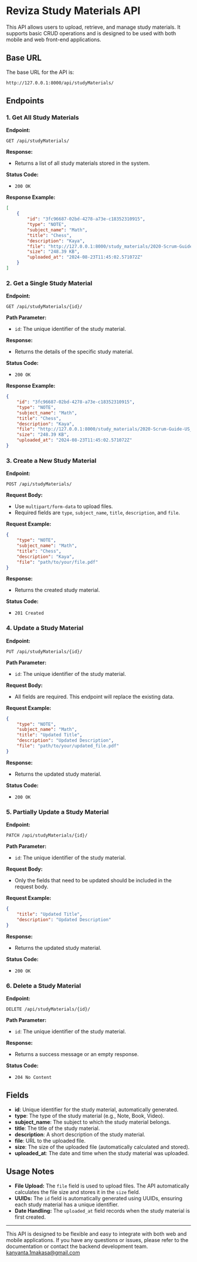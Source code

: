 # Reviza Study Materials API

This API allows users to upload, retrieve, and manage study materials. It supports basic CRUD operations and is designed to be used with both mobile and web front-end applications.

## Base URL

The base URL for the API is:

```curl
http://127.0.0.1:8000/api/studyMaterials/
```

## Endpoints

### 1. Get All Study Materials

**Endpoint:**

```curl
GET /api/studyMaterials/
```

**Response:**

- Returns a list of all study materials stored in the system.

**Status Code:**

- `200 OK`

**Response Example:**

```json
[
    {
        "id": "3fc96687-02bd-4278-a73e-c18352310915",
        "type": "NOTE",
        "subject_name": "Math",
        "title": "Chess",
        "description": "Kaya",
        "file": "http://127.0.0.1:8000/study_materials/2020-Scrum-Guide-US_09fesmH.pdf",
        "size": "248.39 KB",
        "uploaded_at": "2024-08-23T11:45:02.571072Z"
    }
]
```

### 2. Get a Single Study Material

**Endpoint:**

```curl
GET /api/studyMaterials/{id}/
```

**Path Parameter:**

- `id`: The unique identifier of the study material.

**Response:**

- Returns the details of the specific study material.

**Status Code:**

- `200 OK`

**Response Example:**

```json
{
    "id": "3fc96687-02bd-4278-a73e-c18352310915",
    "type": "NOTE",
    "subject_name": "Math",
    "title": "Chess",
    "description": "Kaya",
    "file": "http://127.0.0.1:8000/study_materials/2020-Scrum-Guide-US_09fesmH.pdf",
    "size": "248.39 KB",
    "uploaded_at": "2024-08-23T11:45:02.571072Z"
}
```

### 3. Create a New Study Material

**Endpoint:**

```curl
POST /api/studyMaterials/
```

**Request Body:**

- Use `multipart/form-data` to upload files.
- Required fields are `type`, `subject_name`, `title`, `description`, and `file`.

**Request Example:**

```json
{
    "type": "NOTE",
    "subject_name": "Math",
    "title": "Chess",
    "description": "Kaya",
    "file": "path/to/your/file.pdf"
}
```

**Response:**

- Returns the created study material.

**Status Code:**

- `201 Created`

### 4. Update a Study Material

**Endpoint:**

```curl
PUT /api/studyMaterials/{id}/
```

**Path Parameter:**

- `id`: The unique identifier of the study material.

**Request Body:**

- All fields are required. This endpoint will replace the existing data.

**Request Example:**

```json
{
    "type": "NOTE",
    "subject_name": "Math",
    "title": "Updated Title",
    "description": "Updated Description",
    "file": "path/to/your/updated_file.pdf"
}
```

**Response:**

- Returns the updated study material.

**Status Code:**

- `200 OK`

### 5. Partially Update a Study Material

**Endpoint:**

```curl
PATCH /api/studyMaterials/{id}/
```

**Path Parameter:**

- `id`: The unique identifier of the study material.

**Request Body:**

- Only the fields that need to be updated should be included in the request body.

**Request Example:**

```json
{
    "title": "Updated Title",
    "description": "Updated Description"
}
```

**Response:**

- Returns the updated study material.

**Status Code:**

- `200 OK`

### 6. Delete a Study Material

**Endpoint:**

```curl
DELETE /api/studyMaterials/{id}/
```

**Path Parameter:**

- `id`: The unique identifier of the study material.

**Response:**

- Returns a success message or an empty response.

**Status Code:**

- `204 No Content`

## Fields

- **id**: Unique identifier for the study material, automatically generated.
- **type**: The type of the study material (e.g., Note, Book, Video).
- **subject_name**: The subject to which the study material belongs.
- **title**: The title of the study material.
- **description**: A short description of the study material.
- **file**: URL to the uploaded file.
- **size**: The size of the uploaded file (automatically calculated and stored).
- **uploaded_at**: The date and time when the study material was uploaded.

## Usage Notes

- **File Upload:** The `file` field is used to upload files. The API automatically calculates the file size and stores it in the `size` field.
- **UUIDs:** The `id` field is automatically generated using UUIDs, ensuring each study material has a unique identifier.
- **Date Handling:** The `uploaded_at` field records when the study material is first created.

---

This API is designed to be flexible and easy to integrate with both web and mobile applications. If you have any questions or issues, please refer to the documentation or contact the backend development team. kanyanta.1makasa@gmail.com
